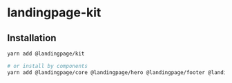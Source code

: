 # landingpage-kit


## Installation
``` sh
yarn add @landingpage/kit

# or install by components
yarn add @landingpage/core @landingpage/hero @landingpage/footer @landingpage/pricing-card
```

